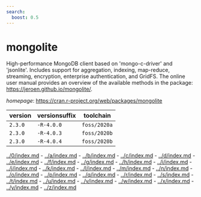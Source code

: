 ```yaml
---
search:
  boost: 0.5
---
```

# mongolite

High-performance MongoDB client based on 'mongo-c-driver' and 'jsonlite'.  Includes support for aggregation, indexing, map-reduce, streaming, encryption,  enterprise authentication, and GridFS. The online user manual provides an overview  of the available methods in the package: <https://jeroen.github.io/mongolite/>.

*homepage*: <https://cran.r-project.org/web/packages/mongolite>

version | versionsuffix | toolchain
--------|---------------|----------
``2.3.0`` | ``-R-4.0.0`` | ``foss/2020a``
``2.3.0`` | ``-R-4.0.3`` | ``foss/2020b``
``2.3.0`` | ``-R-4.0.4`` | ``foss/2020b``

[../0/index.md](0) - [../a/index.md](a) - [../b/index.md](b) - [../c/index.md](c) - [../d/index.md](d) - [../e/index.md](e) - [../f/index.md](f) - [../g/index.md](g) - [../h/index.md](h) - [../i/index.md](i) - [../j/index.md](j) - [../k/index.md](k) - [../l/index.md](l) - [../m/index.md](m) - [../n/index.md](n) - [../o/index.md](o) - [../p/index.md](p) - [../q/index.md](q) - [../r/index.md](r) - [../s/index.md](s) - [../t/index.md](t) - [../u/index.md](u) - [../v/index.md](v) - [../w/index.md](w) - [../x/index.md](x) - [../y/index.md](y) - [../z/index.md](z)

